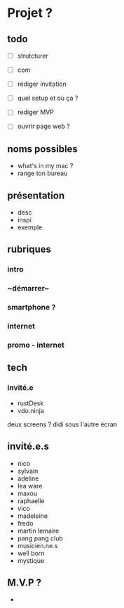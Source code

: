 # Projet ?

## todo
* [ ] strutcturer
* [ ] com
* [ ] rédiger invitation
* [ ] quel setup et où ça ?
* [ ] rediger MVP
* [ ] ouvrir page web ?




## noms possibles
* what's in my mac ?
* range ton bureau

## présentation
* desc
* inspi
* exemple

## rubriques
### intro
### ~démarrer~
### smartphone ?
### internet
### promo - internet

## tech
### invité.e
* rustDesk
* vdo.ninja

deux screens ? 
didi sous l'autre écran


## invité.e.s
* nico
* sylvain
* adeline
* lea ware
* maxou
* raphaelle
* vico
* madeleine
* fredo
* martin lemaire
* pang pang club
* musicien.ne.s
* well born
* mystique

## M.V.P ?
* 
